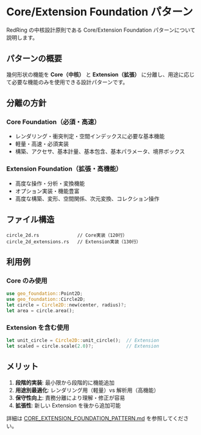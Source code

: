 # Core/Extension Foundation パターン

RedRing の中核設計原則である Core/Extension Foundation パターンについて説明します。

## パターンの概要

幾何形状の機能を **Core（中核）** と **Extension（拡張）** に分離し、用途に応じて必要な機能のみを使用できる設計パターンです。

## 分離の方針

### Core Foundation（必須・高速）

- レンダリング・衝突判定・空間インデックスに必要な基本機能
- 軽量・高速・必須実装
- 構築、アクセサ、基本計量、基本包含、基本パラメータ、境界ボックス

### Extension Foundation（拡張・高機能）

- 高度な操作・分析・変換機能
- オプション実装・機能豊富
- 高度な構築、変形、空間関係、次元変換、コレクション操作

## ファイル構造

```
circle_2d.rs              // Core実装（120行）
circle_2d_extensions.rs   // Extension実装（130行）
```

## 利用例

### Core のみ使用

```rust
use geo_foundation::Point2D;
use geo_foundation::Circle2D;
let circle = Circle2D::new(center, radius)?;
let area = circle.area();
```

### Extension を含む使用

```rust
let unit_circle = Circle2D::unit_circle();  // Extension
let scaled = circle.scale(2.0)?;            // Extension
```

## メリット

1. **段階的実装**: 最小限から段階的に機能追加
2. **用途別最適化**: レンダリング用（軽量）vs 解析用（高機能）
3. **保守性向上**: 責務分離により理解・修正が容易
4. **拡張性**: 新しい Extension を後から追加可能

詳細は [CORE_EXTENSION_FOUNDATION_PATTERN.md](../CORE_EXTENSION_FOUNDATION_PATTERN.md) を参照してください。
